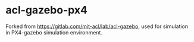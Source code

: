 # acl-gazebo-px4

Forked from https://gitlab.com/mit-acl/lab/acl-gazebo, used for simulation in PX4-gazebo simulation environment.
